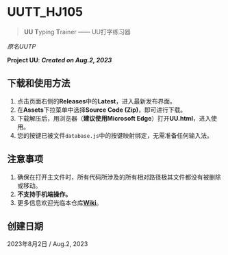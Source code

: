 # UUTT_HJ105
> **UU** **T**yping **T**rainer —— UU打字练习器

*原名UUTP*

**Project UU**: ***Created on Aug.2, 2023***
## 下载和使用方法
1. 点击页面右侧的**Releases**中的**Latest**，进入最新发布界面。
2. 在**Assets**下拉菜单中选择**Source Code (Zip)**，即可进行下载。
3. 下载解压后，用浏览器（**建议使用Microsoft Edge**）打开**UU.html**，进入使用。
4. 您的按键已被文件`database.js`中的按键映射绑定，无需准备任何输入法。
## 注意事项
1. 确保在打开主文件时，所有代码所涉及的所有相对路径极其文件都没有被删除或移动。
2. **不支持手机端操作。**
3. 更多信息欢迎光临本仓库[**Wiki**](https://github.com/QuartzQuincy2019/UUTT_HJ105/wiki)。
## 创建日期
2023年8月2日 / Aug.2, 2023
